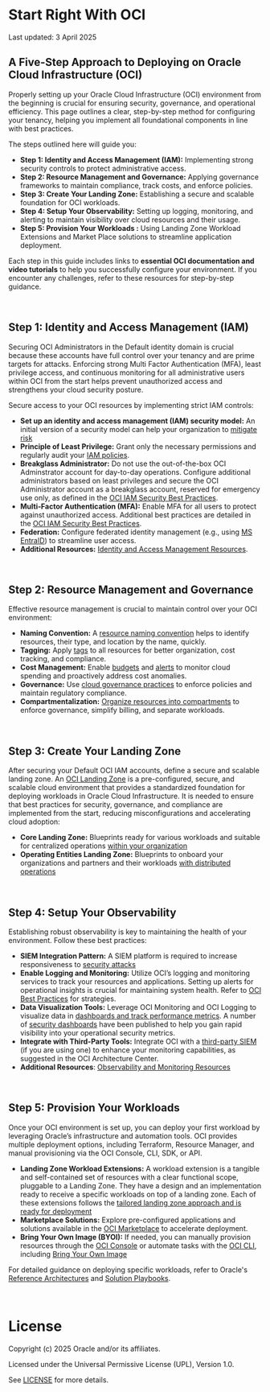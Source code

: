 # Start Right With OCI

Last updated: 3 April 2025

## A Five-Step Approach to Deploying on Oracle Cloud Infrastructure (OCI)

Properly setting up your Oracle Cloud Infrastructure (OCI) environment from the beginning is crucial for ensuring security, governance, and operational efficiency. This page outlines a clear, step-by-step method for configuring your tenancy, helping you implement all foundational components in line with best practices.

The steps outlined here will guide you: 

- **Step 1: Identity and Access Management (IAM):** Implementing strong security controls to protect administrative access.  
- **Step 2: Resource Management and Governance:** Applying governance frameworks to maintain compliance, track costs, and enforce policies.  
- **Step 3: Create Your Landing Zone:** Establishing a secure and scalable foundation for OCI workloads.  
- **Step 4: Setup Your Observability:** Setting up logging, monitoring, and alerting to maintain visibility over cloud resources and their usage. 
- **Step 5: Provision Your Workloads :** Using Landing Zone Workload Extensions and Market Place solutions to streamline application deployment.  

Each step in this guide includes links to **essential OCI documentation and video tutorials** to help you successfully configure your environment. If you encounter any challenges, refer to these resources for step-by-step guidance.  

&nbsp;

## Step 1: Identity and Access Management (IAM)

Securing OCI Administrators in the Default identity domain is crucial because these accounts have full control over your tenancy and are prime targets for attacks. Enforcing strong Multi Factor Authentication (MFA), least privilege access, and continuous monitoring for all administrative users within OCI from the start helps prevent unauthorized access and strengthens your cloud security posture. 

Secure access to your OCI resources by implementing strict IAM controls:

- **Set up an identity and access management (IAM) security model:** An initial version of a security model can help your organization to [mitigate risk](https://docs.oracle.com/en-us/iaas/Content/Identity/Concepts/overview.htm#Example)
- **Principle of Least Privilege:** Grant only the necessary permissions and regularly audit your [IAM policies](https://www.ateam-oracle.com/post/oci-iam-policies-best-practices).
- **Breakglass Administrator:** Do not use the out-of-the-box OCI Adminstrator account for day-to-day operations. Configure additional administrators based on least privileges and secure the OCI Administrator account as a breakglass account, reserved for emergency use only, as defined in the [OCI IAM Security Best Practices](https://docs.oracle.com/en-us/iaas/Content/Security/Reference/iam_security.htm#Securing_IAM).
- **Multi‑Factor Authentication (MFA):** Enable MFA for all users to protect against unauthorized access. Additional best practices are detailed in the [OCI IAM Security Best Practices](https://docs.oracle.com/en-us/iaas/Content/Security/Reference/iam_security.htm#Securing_IAM).
- **Federation:** Configure federated identity management (e.g., using [MS EntraID](https://docs.oracle.com/en-us/iaas/Content/Identity/Concepts/federation.htm)) to streamline user access.
- **Additional Resources:** [Identity and Access Management Resources](https://github.com/oracle-quickstart/oci-self-service-security-guide/tree/main/3-Identity-and-Access-Management).

&nbsp;

## Step 2: Resource Management and Governance

Effective resource management is crucial to maintain control over your OCI environment:

- **Naming Convention:** A [resource naming convention](https://github.com/oracle-devrel/technology-engineering/blob/main/landing-zones/commons/resource_naming_conventions.md) helps to identify resources, their type, and location by the name, quickly.
- **Tagging:** Apply [tags](https://docs.oracle.com/en-us/iaas/Content/Tagging/Concepts/taggingoverview.htm) to all resources for better organization, cost tracking, and compliance.
- **Cost Management:** Enable [budgets](https://docs.oracle.com/en-us/iaas/Content/Billing/Tasks/managingbudgets.htm) and [alerts](https://docs.oracle.com/en-us/iaas/Content/Billing/Tasks/managingalertrules.htm) to monitor cloud spending and proactively address cost anomalies.
- **Governance:** Use [cloud governance practices](https://docs.oracle.com/en/solutions/foundational-oci-governance-model/index.html) to enforce policies and maintain regulatory compliance.
- **Compartmentalization:** [Organize resources into compartments](https://docs.oracle.com/en-us/iaas/Content/Identity/Tasks/managingcompartments.htm#Working) to enforce governance, simplify billing, and separate workloads.

&nbsp;

## Step 3: Create Your Landing Zone

After securing your Default OCI IAM accounts, define a secure and scalable landing zone. An [OCI Landing Zone](https://github.com/oci-landing-zones/) is a pre-configured, secure, and scalable cloud environment that provides a standardized foundation for deploying workloads in Oracle Cloud Infrastructure. It is needed to ensure that best practices for security, governance, and compliance are implemented from the start, reducing misconfigurations and accelerating cloud adoption:

- **Core Landing Zone:** Blueprints ready for various workloads and suitable for centralized operations [within your organization](https://github.com/oci-landing-zones/terraform-oci-core-landingzone)
- **Operating Entities Landing Zone:** Blueprints to onboard your organizations and partners and their workloads [with distributed operations](https://github.com/oci-landing-zones/oci-landing-zone-operating-entities) 

&nbsp;

## Step 4: Setup Your Observability

Establishing robust observability is key to maintaining the health of your environment. Follow these best practices:

- **SIEM Integration Pattern:** A SIEM platform is required to increase responsiveness to [security attacks](https://www.ateam-oracle.com/post/integrating-siem-with-oracle-cloud-applications)
- **Enable Logging and Monitoring:** Utilize OCI’s logging and monitoring services to track your resources and applications. Setting up alerts for operational insights is crucial for maintaining system health. Refer to [OCI Best Practices](https://docs.oracle.com/en/solutions/oci-best-practices/index.html) for strategies.
- **Data Visualization Tools:** Leverage OCI Monitoring and OCI Logging to visualize data in [dashboards and track performance metrics](https://docs.oracle.com/en-us/iaas/Content/Dashboards/Tasks/dashboards.htm). A number of [security dashboards](https://blogs.oracle.com/observability/post/oracle-cloud-infrastructure-security-fundamentals-dashboards-using-oci-logging-analytics) have been published to help you gain rapid visibility into your operational security metrics.
- **Integrate with Third-Party Tools:** Integrate OCI with a [third-party SIEM](https://docs.oracle.com/solutions/?q=SIEM&cType=reference-architectures%2Csolution-playbook%2Cbuilt-deployed&sort=date-desc&lang=en) (if you are using one) to enhance your monitoring capabilities, as suggested in the OCI Architecture Center.
- **Additional Resources**: [Observability and Monitoring Resources](https://github.com/oracle-quickstart/oci-self-service-security-guide/tree/main/1-Logging-Monitoring-and-Alerting)

&nbsp;

## Step 5: Provision Your Workloads 

Once your OCI environment is set up, you can deploy your first workload by leveraging Oracle’s infrastructure and automation tools. OCI provides multiple deployment options, including 
Terraform, Resource Manager, and manual provisioning via the OCI Console, CLI, SDK, or API.

- **Landing Zone Workload Extensions:** A workload extension is a tangible and self-contained set of resources with a clear functional scope, pluggable to a Landing Zone. They have a design and an implementation ready to receive a specific workloads on top of a landing zone. Each of these extensions follows the [tailored landing zone approach and is ready for deployment](https://github.com/oci-landing-zones/oci-landing-zone-operating-entities/tree/master/workload-extensions)
- **Marketplace Solutions:** Explore pre-configured applications and solutions available in the [OCI Marketplace](https://cloudmarketplace.oracle.com/marketplace/en_US/homePage.jspx) to accelerate deployment.
- **Bring Your Own Image (BYOI):** If needed, you can manually provision resources through the [OCI Console](https://docs.oracle.com/en-us/iaas/Content/GSG/Tasks/launchinginstance.htm) or automate tasks with the [OCI CLI](https://docs.oracle.com/en-us/iaas/Content/API/Concepts/cliconcepts.htm), including [Bring Your Own Image](https://docs.oracle.com/en-us/iaas/Content/Compute/References/bringyourownimage.htm)


For detailed guidance on deploying specific workloads, refer to Oracle's [Reference Architectures](https://www.oracle.com/cloud/architecture-center/) and [Solution Playbooks](https://docs.oracle.com/solutions/).

&nbsp;

# License

Copyright (c) 2025 Oracle and/or its affiliates.

Licensed under the Universal Permissive License (UPL), Version 1.0.

See [LICENSE](https://github.com/oracle-devrel/technology-engineering/blob/main/LICENSE) for more details.

